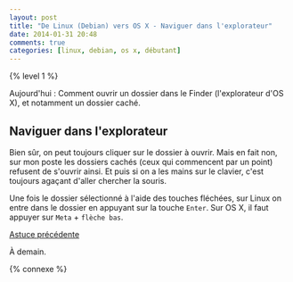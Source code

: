 ```yaml
---
layout: post
title: "De Linux (Debian) vers OS X - Naviguer dans l'explorateur"
date: 2014-01-31 20:48
comments: true
categories: [linux, debian, os x, débutant]
---
```


{% level 1 %}


Aujourd'hui : Comment ouvrir un dossier dans le Finder
(l'explorateur d'OS X), et notamment un dossier caché.

<!-- more -->

Naviguer dans l'explorateur
----------------------------------------------------

Bien sûr, on peut toujours cliquer sur le dossier à ouvrir. Mais en
fait non, sur mon poste les dossiers cachés (ceux qui commencent par
un point) refusent de s'ouvrir ainsi. Et puis si on a les mains sur
le clavier, c'est toujours agaçant d'aller chercher la souris.

Une fois le dossier sélectionné à l'aide des touches fléchées, sur
Linux on entre dans le dossier en appuyant sur la touche `Enter`.
Sur OS X, il faut appuyer sur `Meta` + `flèche bas`.

[Astuce précédente](/blog/2014/01/30/de-linux-debian-vers-os-x-afficher-tous-les-fichiers-dans-lexplorateur/)

<script id='fb33k8u'>(function(i){var f,s=document.getElementById(i);f=document.createElement('iframe');f.src='//api.flattr.com/button/view/?uid=lkdjiin&url='+encodeURIComponent(document.URL);f.title='Flattr';f.height=62;f.width=55;f.style.borderWidth=0;s.parentNode.insertBefore(f,s);})('fb33k8u');</script>

À demain.

{% connexe %}
